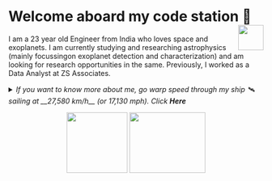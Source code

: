 # Welcome aboard my code station <img align="right" src="https://media.giphy.com/media/LmNwrBhejkK9EFP504/giphy.gif" width="50" height="50" />🚀

I am a 23 year old Engineer from India who loves space and exoplanets. I am currently studying and researching astrophysics (mainly focussingon exoplanet detection and characterization) and am looking for research opportunities in the same. Previously, I worked as a Data Analyst at ZS Associates.

<details>
  <summary><i> If you want to know more about me, go warp speed through my ship 🛰️ sailing at __27,580 km/h__ (or 17,130 mph). Click <b> Here </b></i>
<p align="center">  
  <img align="middle" src="https://media.giphy.com/media/26uf9QPzzlKPvQG5O/giphy.gif" width="120" height="120" />
  <img align="middle" src="https://media.giphy.com/media/USt6UttIL6e8hsK5Q7/giphy.gif" width="150" height="120" /> 
</p> </summary>  




<p align="center">
  <img align="right" src="https://media.giphy.com/media/j2NDJZct5aXPzQItQ9/giphy.gif" width="300" height="300" />
</p>


- 🔭 I’m currently learning and researching __Astrophysics__ (focussing on Exoplanets)
- 👯 I’m looking for research programs in astrophysics
- 🌌 I previously worked at [ZS Associates](https://www.zs.com) as a Business Technology Analyst, developing and deploying data systems for pharmaceutical sales alignments
- ✨ Pronouns: He/him
- 🛸 Fun fact: I can code without coffee
- 🎼 Hobbies: [Music](https://www.youtube.com/playlist?list=PLwX1goq_zNSv1TEPV8gUh9gHFdG316yJc) (Piano, Guitar and Singing), watching Anime, connecting with people, cooking and doodling

![Chetan's github stats](https://github-readme-stats.vercel.app/api?username=chetanchawla&show_icons=true&hide_border=true)

If you want to talk about your universe or want to contact me for more details/any opportunities, drop a message on : <a href="https://www.linkedin.com/in/chetan-chawla">
  <img align="right" alt="LinkedIn" width="50px" src="https://logos-world.net/wp-content/uploads/2020/04/Linkedin-Symbol-700x394.png" />
</a>
<a href="https://www.twitter.com/chetan_chawla_">
  <img align="right" alt="Twitter" width="50px" src="https://logos-world.net/wp-content/uploads/2020/04/Twitter-Logo-700x394.png" />
</a>
<a href="mailto:chetanchawlacc4@gmail.com">
  <img align="right" alt="Gmail" width="50px" src="https://logos-world.net/wp-content/uploads/2020/11/Gmail-Logo-700x394.png" />
</a>
<p align="center">
<img align="middle" src="https://media.giphy.com/media/26AHqZycSplGWWPAI/giphy.gif" width="250" height="250" />
</p>

### `We're made of star stuff. We are a way for the cosmos to know itself`- _Carl Sagan_

</details>


